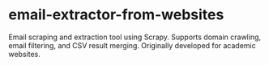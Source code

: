 # email-extractor-from-websites
Email scraping and extraction tool using Scrapy. Supports domain crawling, email filtering, and CSV result merging. Originally developed for academic websites.
